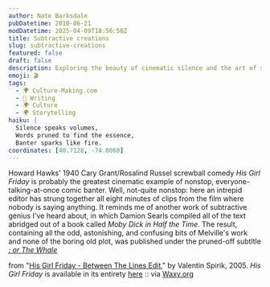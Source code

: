 ```yaml
---
author: Nate Barksdale
pubDatetime: 2010-06-21
modDatetime: 2025-04-09T18:56:58Z
title: Subtractive creations
slug: subtractive-creations
featured: false
draft: false
description: Exploring the beauty of cinematic silence and the art of subtraction in storytelling.
emoji: 🎬
tags:
  - 🌍 Culture-Making.com
  - 📝 Writing
  - 🌍 Culture
  - 🌍 Storytelling
haiku: |
  Silence speaks volumes,  
  Words pruned to find the essence,  
  Banter sparks like fire.
coordinates: [40.7128, -74.0060]
---
```


Howard Hawks' 1940 Cary Grant/Rosalind Russel screwball comedy _His Girl Friday_ is probably the greatest cinematic example of nonstop, everyone-talking-at-once comic banter. Well, not-quite nonstop: here an intrepid editor has strung together all eight minutes of clips from the film where nobody is saying anything. It reminds me of another work of subtractive genius I've heard about, in which Damion Searls compiled all of the text abridged out of a book called _Moby Dick in Half the Time_. The result, containing all the odd, astonishing, and confusing bits of Melville's work and none of the boring old plot, was published under the pruned-off subtltle [_; or The Whale_](http://web.archive.org/web/20210919042811/http://www.dalkeyarchive.com/book/?GCOI=15647100036970)

from "[His Girl Friday - Between The Lines Edit](http://www.youtube.com/watch?v=HY33tYVDvfk)," by Valentin Spirik, 2005. _His Girl Friday_ is available in its entirety [here](http://www.archive.org/details/his_girl_friday) :: via [Waxy.org](http://waxy.org/2008/04/fanboy_supercuts_obsessive_video_montages/)
